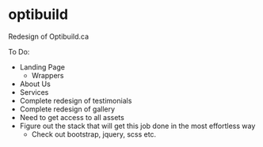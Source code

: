 # optibuild
Redesign of Optibuild.ca

To Do:
- Landing Page
    - Wrappers
- About Us
- Services
- Complete redesign of testimonials
- Complete redesign of gallery 
- Need to get access to all assets 
- Figure out the stack that will get this job done in the most effortless way
    - Check out bootstrap, jquery, scss etc.